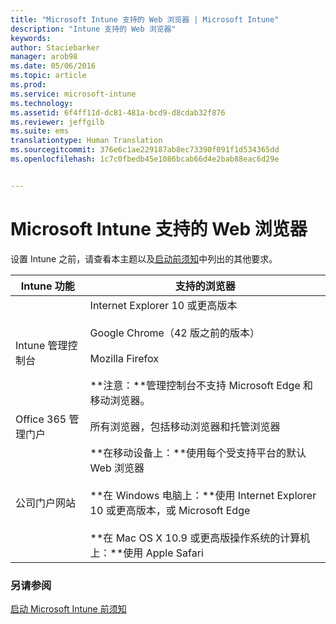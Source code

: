 ```yaml
---
title: "Microsoft Intune 支持的 Web 浏览器 | Microsoft Intune"
description: "Intune 支持的 Web 浏览器"
keywords: 
author: Staciebarker
manager: arob98
ms.date: 05/06/2016
ms.topic: article
ms.prod: 
ms.service: microsoft-intune
ms.technology: 
ms.assetid: 6f4ff11d-dc81-481a-bcd9-d8cdab32f876
ms.reviewer: jeffgilb
ms.suite: ems
translationtype: Human Translation
ms.sourcegitcommit: 376e6c1ae229187ab8ec73390f091f1d534365dd
ms.openlocfilehash: 1c7c0fbedb45e1086bcab66d4e2bab88eac6d29e


---
```


# Microsoft Intune 支持的 Web 浏览器

设置 Intune 之前，请查看本主题以及[启动前须知](what-to-know-before-you-start-microsoft-intune.md)中列出的其他要求。

|Intune 功能 |支持的浏览器|
|---------|---------|
|Intune 管理控制台     |  Internet Explorer 10 或更高版本<br /><br />Google Chrome（42 版之前的版本）<br /><br />Mozilla Firefox <br /><br />**注意：**管理控制台不支持 Microsoft Edge 和移动浏览器。                      
|Office 365 管理门户     |所有浏览器，包括移动浏览器和托管浏览器  |
|公司门户网站     |**在移动设备上：**使用每个受支持平台的默认 Web 浏览器   <br /><br />**在 Windows 电脑上：**使用 Internet Explorer 10 或更高版本，或 Microsoft Edge<br /><br />**在 Mac OS X 10.9 或更高版操作系统的计算机上：**使用 Apple Safari    |


### 另请参阅
[启动 Microsoft Intune 前须知](what-to-know-before-you-start-microsoft-intune.md)





<!--HONumber=Jul16_HO3-->


